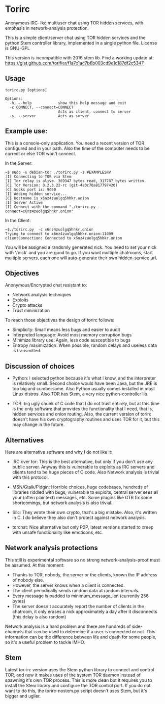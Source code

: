 Torirc
======

Anonymous IRC-like multiuser chat using TOR hidden services, with emphasis in network-analysis protection.

This is a simple client/server chat using TOR hidden services and the python Stem controller library, implemented in a single python file. License is GNU-GPL

This version is incompatible with 2016 stem lib. Find a working update at:
https://gist.github.com/torifier/f1a7c1ac7b6b003cd9e1c187df2c5347


Usage
-----
	torirc.py [options]

	Options:
	  -h, --help            show this help message and exit
	  -c CONNECT, --connect=CONNECT
	                        Acts as client, connect to server
	  -s, --server          Acts as server

Example use:
------------

This is a console-only application.
You need a recent version of TOR configured and in your path. Also the time of the computer needs to be correct or else TOR won't connect.

In the Server:

	~$ sudo -u debian-tor ./torirc.py -s #EXAMPLESRV
	[I] Connecting to TOR via Stem
	[I] Tor relay is alive. 369347 bytes read, 317787 bytes written.
	[C] Tor Version: 0.2.3.22-rc (git-4a0c70a817797420)
	[C] Socks port is: 9050
	[I] Adding hidden service...
	[C] Hostname is x6nz4zuolgq5hhkr.onion
	[I] Server Active
	[I] Connect with the command "./torirc.py --connect=x6nz4zuolgq5hhkr.onion"


In the Client:

	~$./torirc.py  -c x6nz4zuolgq5hhkr.onion
	Trying to connect to x6nz4zuolgq5hhkr.onion:11009
	clientConnection: Connected to x6nz4zuolgq5hhkr.onion


You will be assigned a randomly generated nick. You need to set your nick with '/nick' and you are good to go. If you want multiple chatrooms, start multiple servers, each one will auto-generate their own hidden-service url.

Objectives
----------

Anonymous/Encrypted chat resistant to:
 *  Network analysis techniques
 *  Exploits
 *  Crypto attacks
 * Trust minimization

To reach those objectives the design of torirc follows:
  * Simplicity: Small means less bugs and easier to audit
  * Interpreted language: Avoid most memory corruption bugs
  * Minimize library use: Again, less code susceptible to bugs
  * Entropy maximization: When possible, random delays and useless data is transmitted.


Discussion of choices
---------------------

 *  Python: I selected python because it's what I know, and the interpreter is relatively small. Second choice would have been Java, but the JRE is too big and cumbersome. Also Python usually comes installed in most Linux distros. Also TOR has Stem, a very nice python-controller lib.

 *  TOR: big ugly chunk of C code that I do not trust entirely, but at this time is the only software that provides the functionality that I need, that is, hidden services and onion routing. Also, the current version of torirc doesn't have his own cryptography routines and uses TOR for it, but this may change in the future.


Alternatives
------------

Here are alternative software and why I do not like it:

 *  IRC over tor:
	This is the best alternative, but only if you don't use any public server. Anyway this is vulnerable to exploits as IRC servers and clients tend to be huge pieces of C code. Also Network analysis is trivial with this protocol.

 *  MSN/Gtalk/Pidgin: Horrible choices, huge codebases, hundreds of libraries riddled with bugs, vulnerable to exploits, central server sees all your (often plaintext) messages, etc. Some plugins like OTR fix some shortcomings, but network analysis is also trivial.

 *  Silc: They wrote their own crypto, that's a big mistake. Also, it's written in C. I do believe they also don't protect against network analysis.

 *  torchat: Nice alternative but only P2P, latest versions started to creep with unsafe functionality like emoticons, etc.

Network analysis protections
----------------------------

This still is experimental software so no strong network-analysis-proof must be assumed. At this moment:

 * Thanks to TOR, nobody, the server or the clients, known the IP address of nobody else.
 * However, the server knows when a client is connected.
 * The client periodically sends random data at random intervals.
 * Every message is padded to minimum_message_len (currently 256 bytes)
 * The server doesn't accurately report the number of clients in the chatroom, it only erases a nick approximately a day after it disconnects (this delay is also random)

Network analysis is a hard problem and there are hundreds of side-channels that can be used to determine if a user is connected or not. This information can be the difference between life and death for some people, so it's a useful problem to tackle IMHO.

Stem
----

Latest tor-irc version uses the Stem python library to connect and control TOR, and now it makes uses of the system TOR daemon instead of spawning it's own TOR process. This is more clean but it requires you to install the Stem library and configure the TOR control port. If you do not want to do this, the torirc-nostem.py script doesn't uses Stem, but it's bigger and uglier.
